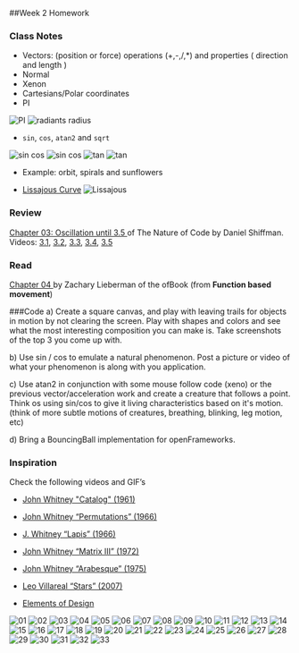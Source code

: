 ##Week 2 Homework

### Class Notes

* Vectors: (position or force) operations (+,-,/,*) and properties  ( direction and length )
* Normal
* Xenon
* Cartesians/Polar coordinates
* PI 

![PI](http://i.imgur.com/vVcc2OP.gif)
![radiants radius](http://i.imgur.com/AQUrYb1.gif)

* ```sin```, ```cos```, ```atan2``` and ```sqrt```

![sin cos](http://i.imgur.com/WheKCzG.gif)
![sin cos](http://i.imgur.com/cBzeLOo.gif)
![tan](http://i.imgur.com/SEDLpsd.gif)
![tan](http://i.imgur.com/wEbNVxU.gif)

* Example: orbit, spirals and sunflowers

* [Lissajous Curve](http://en.wikipedia.org/wiki/Lissajous_curve)
![Lissajous](http://upload.wikimedia.org/wikipedia/commons/5/5d/Lissajous_animation.gif)

### Review 

[Chapter 03: Oscillation until 3.5 ](http://natureofcode.com/book/chapter-3-oscillation/) of The Nature of Code by Daniel Shiffman. Videos:
[3.1](https://vimeo.com/channels/natureofcode/59509643), [3.2](https://vimeo.com/channels/natureofcode/59509645), [3.3](https://vimeo.com/channels/natureofcode/59509644), [3.4](https://vimeo.com/channels/natureofcode/59707298), [3.5](https://vimeo.com/channels/natureofcode/59707299)

### Read
[Chapter 04 ](https://github.com/openframeworks/ofBook/blob/master/chapters/animation/chapter.md) by Zachary Lieberman of the ofBook (from **Function based movement**)

###Code
a) Create a square canvas, and play with leaving trails for objects in motion by not clearing the screen.  Play with shapes and colors and see what the most interesting composition you can make is.  Take screenshots of the top 3 you come up with.

b) Use sin / cos to emulate a natural phenomenon.  Post a picture or video of what your phenomenon is along with you application.

c) Use atan2 in conjunction with some mouse follow code (xeno) or the previous vector/acceleration work and create a creature that follows a point.  Think os using sin/cos to give it living characteristics based on it's motion.  (think of more subtle motions of creatures, breathing, blinking, leg motion, etc)

d) Bring a BouncingBall implementation for openFrameworks.


### Inspiration

Check the following videos and GIF’s 

* [John Whitney "Catalog" (1961)](https://www.youtube.com/watch?v=TbV7loKp69s) 

* [John Whitney “Permutations” (1966)](https://www.youtube.com/watch?v=BzB31mD4NmA)

* [J. Whitney “Lapis” (1966)](https://www.youtube.com/watch?v=kzniaKxMr2g)

* [John Whitney “Matrix III” (1972)](https://www.youtube.com/watch?v=ZrKgyY5aDvA)

* [John Whitney “Arabesque” (1975)](https://www.youtube.com/watch?v=w7h0ppnUQhE)

* [Leo Villareal “Stars” (2007)](https://vimeo.com/3021389) 

* [Elements of Design](http://www.echoandrepeat.com/video/elements-of-design)

![01](http://33.media.tumblr.com/tumblr_mc5wpyZ8Xi1qzt4vjo1_500.gif)
![02](http://i.imgur.com/xutKlx1.gif)
![03](http://i.imgur.com/ET5b49q.gif)
![04](http://i.imgur.com/peUNcIQ.gif)
![05](http://i.imgur.com/TdYJ6q2.gif)
![06](http://i.imgur.com/ysbMgCM.gif)
![07](http://i.imgur.com/9WDRZCR.gif)
![08](http://i.imgur.com/wN5xpGi.gif)
![09](http://i.imgur.com/gL0U75t.gif)
![10](http://i.imgur.com/VfVzU7t.gif)
![11](http://38.media.tumblr.com/9c264152bc47ea60f78622a35b4fd2b7/tumblr_myuxk2c6vc1qzt4vjo1_r2_500.gif)
![12](http://33.media.tumblr.com/tumblr_m84z6enok71qzt4vjo1_r2_500.gif)
![13](http://www.cruzine.com/wp-content/uploads/2011/01/004.gif)
![14](http://www.cruzine.com/wp-content/uploads/2011/01/006.gif)
![15](http://www.cruzine.com/wp-content/uploads/2011/01/010.gif)
![16](http://www.cruzine.com/wp-content/uploads/2011/01/012.gif)
![17](http://www.cruzine.com/wp-content/uploads/2011/01/014.gif)
![18](http://www.cruzine.com/wp-content/uploads/2011/01/016.gif)
![19](http://www.cruzine.com/wp-content/uploads/2011/01/018.gif)
![20](http://www.cruzine.com/wp-content/uploads/2011/01/019.gif)
![21](http://www.cruzine.com/wp-content/uploads/2011/01/020.gif)
![22](http://www.cruzine.com/wp-content/uploads/2011/01/021.gif)
![23](http://www.cruzine.com/wp-content/uploads/2011/01/022.gif)
![24](http://www.cruzine.com/wp-content/uploads/2011/01/025.gif)
![25](http://38.media.tumblr.com/9d879a53fd8ca6ec11fd9a76bcb07ee7/tumblr_mzb1qs7WC71r2geqjo1_500.gif)
![26](http://33.media.tumblr.com/b1246131cd00b10ea7e44e5de08fea49/tumblr_mznqlvCmx91r2geqjo1_500.gif)
![27](http://33.media.tumblr.com/da465fc8ed85ec229f00bbf4babad084/tumblr_nb8o50zgJk1s5f7v4o1_500.gif)
![28](http://33.media.tumblr.com/f7466a9039dcd4af6af28ce627bf5601/tumblr_n72ukxefHn1r2geqjo1_500.gif)
![29](http://38.media.tumblr.com/0a4e6af6e536a1da45345832e8066151/tumblr_nb6ctpbiXi1r2geqjo1_500.gif)
![30](http://38.media.tumblr.com/6288445c9f6199f5595be4cd5ed9b434/tumblr_nb5yp2v9ke1r2geqjo1_500.gif)
![31](http://33.media.tumblr.com/542377498e4d26276b93b71fb96f24ff/tumblr_nb2qi1Z8kH1r2geqjo1_500.gif)
![32](http://31.media.tumblr.com/ec09c0e2ff885d0aab6095a726856d4a/tumblr_nb1w06ev1n1s5f7v4o1_500.gif)
![33](http://38.media.tumblr.com/tumblr_m4or86IPwm1qdle6ko1_500.gif)